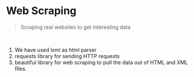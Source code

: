 # **Web Scraping**
> Scraping real websites to get interesting data

<br>

<ol>
<li>We have used lxml as html parser</li>
<li>requests library for sending HTTP requests</li>
<li>beautiful library for web scraping to pull the data out of HTML and XML files.</li>
</o>

